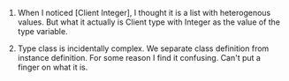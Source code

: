 
1. When I noticed [Client Integer], I thought it is a list with heterogenous values.
But what it actually is Client type with Integer as the value of the type variable.

2. Type class is incidentally complex. We separate class definition from instance definition.
For some reason I find it confusing. Can't put a finger on what it is.

